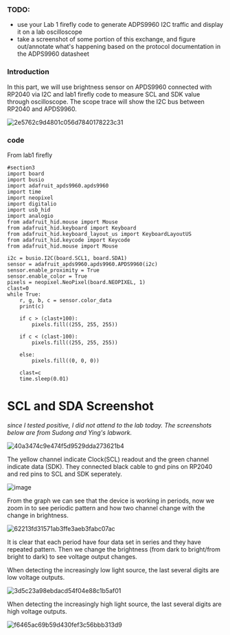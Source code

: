 ### TODO:

- use your Lab 1 firefly code to generate ADPS9960 I2C traffic and display it on a lab oscilloscope
- take a screenshot of some portion of this exchange, and figure out/annotate what's happening based on the protocol documentation in the ADPS9960 datasheet 

### Introduction

In this part, we will use brightness sensor on APDS9960 connected with RP2040 via I2C and lab1 firefly code to measure SCL and SDK value through oscilloscope. The scope trace will show the I2C bus between RP2040 and APDS9960.

![2e5762c9d4801c056d7840178223c31](https://user-images.githubusercontent.com/114200453/202347142-775cb4ea-bf16-4d05-8fd9-39e6acbc1f6d.jpg)


### code

From lab1 firefly

```
#section3
import board
import busio
import adafruit_apds9960.apds9960
import time
import neopixel
import digitalio
import usb_hid
import analogio
from adafruit_hid.mouse import Mouse
from adafruit_hid.keyboard import Keyboard
from adafruit_hid.keyboard_layout_us import KeyboardLayoutUS
from adafruit_hid.keycode import Keycode
from adafruit_hid.mouse import Mouse

i2c = busio.I2C(board.SCL1, board.SDA1)
sensor = adafruit_apds9960.apds9960.APDS9960(i2c)
sensor.enable_proximity = True
sensor.enable_color = True
pixels = neopixel.NeoPixel(board.NEOPIXEL, 1)
clast=0
while True:
    r, g, b, c = sensor.color_data
    print(c)
    
    if c > (clast+100):
        pixels.fill((255, 255, 255))
        
    if c < (clast-100):
        pixels.fill((255, 255, 255))
        
    else:
        pixels.fill((0, 0, 0))
        
    clast=c
    time.sleep(0.01)
```
# SCL and SDA Screenshot
*since I tested positive, I did not attend to the lab today. The screenshots below are from Sudong and Ying's labwork.*

![40a3474c9e474f5d9529dda273621b4](https://user-images.githubusercontent.com/113209201/200035929-452c6688-bd88-4adc-8177-fd4764c10a40.jpg)

The yellow channel indicate Clock(SCL) readout and the green channel indicate data (SDK). They connected black cable to gnd pins on RP2040 and red pins to SCL and SDK seperately.

![image](https://user-images.githubusercontent.com/113209201/200041246-9d882efe-0237-468e-b7c9-95b1db2d0bdd.png)

From the graph we can see that the device is working in periods, now we zoom in to see periodic pattern and how two channel change with the change in brightness.

![62213fd31571ab3ffe3aeb3fabc07ac](https://user-images.githubusercontent.com/113209201/200036371-9c0d52a1-e57c-4ddd-982c-1cbd777e8709.jpg)

It is clear that each period have four data set in series and they have repeated pattern. Then we change the brightness (from dark to bright/from bright to dark) to see voltage output changes.

When detecting the increasingly low light source, the last several digits are low voltage outputs.

![3d5c23a98ebdacd54f04e88c1b5af01](https://user-images.githubusercontent.com/113209201/200036690-da966c74-9d4e-41c2-bfdc-072c24bd86bf.jpg)

When detecting the increasingly high light source, the last several digits are high voltage outputs.

![f6465ac69b59d430fef3c56bbb313d9](https://user-images.githubusercontent.com/113209201/200037348-f603d39a-9ff0-465d-aee1-571941d56c95.jpg)

